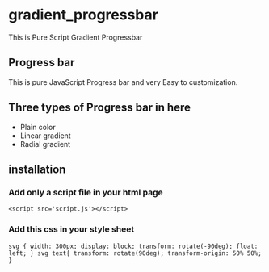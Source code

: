 # gradient_progressbar
This is Pure Script Gradient Progressbar
## Progress bar
This is pure JavaScript Progress bar and very Easy to customization.
## Three types of Progress bar in here
* Plain color
* Linear gradient
* Radial gradient
## installation 
### Add only a script file in your html page
`<script src='script.js'></script>`
### Add this css in your style sheet
`
svg {
     width: 300px;
     display: block;
     transform: rotate(-90deg);
     float: left;
}
svg text{
          transform: rotate(90deg);
          transform-origin: 50% 50%;
 }      
`
